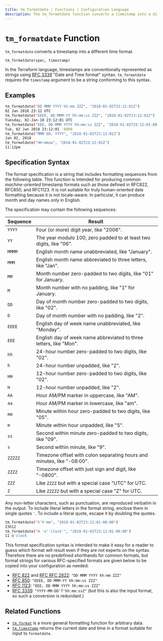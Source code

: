 ```yaml
---
title: tm_formatdate | Functions | Configuration Language
description: The tm_formatdate function converts a timestamp into a different time format.
---
```


# `tm_formatdate` Function

`tm_formatdate` converts a timestamp into a different time format.

```hcl
tm_formatdate(spec, timestamp)
```

In the Terraform language, timestamps are conventionally represented as
strings using [RFC 3339](https://tools.ietf.org/html/rfc3339)
"Date and Time format" syntax. `tm_formatdate` requires the `timestamp` argument
to be a string conforming to this syntax.

## Examples

```sh
tm_formatdate("DD MMM YYYY hh:mm ZZZ", "2018-01-02T23:12:01Z")
02 Jan 2018 23:12 UTC
tm_formatdate("EEEE, DD-MMM-YY hh:mm:ss ZZZ", "2018-01-02T23:12:01Z")
Tuesday, 02-Jan-18 23:12:01 UTC
tm_formatdate("EEE, DD MMM YYYY hh:mm:ss ZZZ", "2018-01-02T23:12:01-08:00")
Tue, 02 Jan 2018 23:12:01 -0800
tm_formatdate("MMM DD, YYYY", "2018-01-02T23:12:01Z")
Jan 02, 2018
tm_formatdate("HH:mmaa", "2018-01-02T23:12:01Z")
11:12pm
```

## Specification Syntax

The format specification is a string that includes formatting sequences from
the following table. This function is intended for producing common
_machine-oriented_ timestamp formats such as those defined in RFC822, RFC850,
and RFC1123. It is not suitable for truly human-oriented date formatting
because it is not locale-aware. In particular, it can produce month and day
names only in English.

The specification may contain the following sequences:

| Sequence | Result                                                                  |
| -------- | ----------------------------------------------------------------------- |
| `YYYY`   | Four (or more) digit year, like "2006".                                 |
| `YY`     | The year modulo 100, zero padded to at least two digits, like "06".     |
| `MMMM`   | English month name unabbreviated, like "January".                       |
| `MMM`    | English month name abbreviated to three letters, like "Jan".            |
| `MM`     | Month number zero-padded to two digits, like "01" for January.          |
| `M`      | Month number with no padding, like "1" for January.                     |
| `DD`     | Day of month number zero-padded to two digits, like "02".               |
| `D`      | Day of month number with no padding, like "2".                          |
| `EEEE`   | English day of week name unabbreviated, like "Monday".                  |
| `EEE`    | English day of week name abbreviated to three letters, like "Mon".      |
| `hh`     | 24-hour number zero-padded to two digits, like "02".                    |
| `h`      | 24-hour number unpadded, like "2".                                      |
| `HH`     | 12-hour number zero-padded to two digits, like "02".                    |
| `H`      | 12-hour number unpadded, like "2".                                      |
| `AA`     | Hour AM/PM marker in uppercase, like "AM".                              |
| `aa`     | Hour AM/PM marker in lowercase, like "am".                              |
| `mm`     | Minute within hour zero-padded to two digits, like "05".                |
| `m`      | Minute within hour unpadded, like "5".                                  |
| `ss`     | Second within minute zero-padded to two digits, like "09".              |
| `s`      | Second within minute, like "9".                                         |
| `ZZZZZ`  | Timezone offset with colon separating hours and minutes, like "-08:00". |
| `ZZZZ`   | Timezone offset with just sign and digit, like "-0800".                 |
| `ZZZ`    | Like `ZZZZ` but with a special case "UTC" for UTC.                      |
| `Z`      | Like `ZZZZZ` but with a special case "Z" for UTC.                       |

Any non-letter characters, such as punctuation, are reproduced verbatim in the
output. To include literal letters in the format string, enclose them in single
quotes `'`. To include a literal quote, escape it by doubling the quotes.

```sh
tm_formatdate("h'h'mm", "2018-01-02T23:12:01-08:00")
23h12
tm_formatdate("H 'o''clock'", "2018-01-02T23:12:01-08:00")
11 o'clock
```

This format specification syntax is intended to make it easy for a reader
to guess which format will result even if they are not experts on the syntax.
Therefore there are no predefined shorthands for common formats, but format
strings for various RFC-specified formats are given below to be copied into your
configuration as needed:

- [RFC 822](https://tools.ietf.org/html/rfc822#section-5) and
  [RFC RFC 2822](https://tools.ietf.org/html/rfc2822#section-3.3):
  `"DD MMM YYYY hh:mm ZZZ"`
- [RFC 850](https://tools.ietf.org/html/rfc850#section-2.1.4):
  `"EEEE, DD-MMM-YY hh:mm:ss ZZZ"`
- [RFC 1123](https://tools.ietf.org/html/rfc1123#section-5.2.14):
  `"EEE, DD MMM YYYY hh:mm:ss ZZZ"`
- [RFC 3339](https://tools.ietf.org/html/rfc3339):
  `"YYYY-MM-DD'T'hh:mm:ssZ"` (but this is also the input format, so such a
  conversion is redundant.)

## Related Functions

- [`tm_format`](./tm_format.md) is a more general formatting function for arbitrary
  data.
- [`tm_timestamp`](./tm_timestamp.md) returns the current date and time in a format
  suitable for input to `formatdate`.
